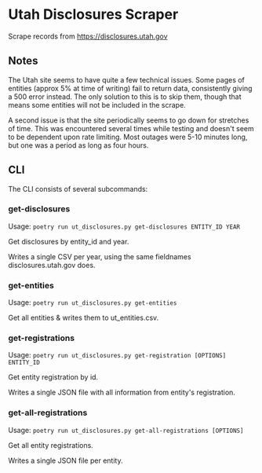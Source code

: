 # Utah Disclosures Scraper

Scrape records from https://disclosures.utah.gov

## Notes

The Utah site seems to have quite a few technical issues.  Some pages of entities (approx 5% at time of writing) fail to return data, consistently giving a 500 error instead.  The only solution to this is to skip them, though that means some entities will not be included in the scrape.

A second issue is that the site periodically seems to go down for stretches of time.  This was encountered several times while testing and doesn't seem to be dependent upon rate limiting.  Most outages were 5-10 minutes long, but one was a period as long as four hours.

## CLI

The CLI consists of several subcommands:

### get-disclosures

Usage: `poetry run ut_disclosures.py get-disclosures ENTITY_ID YEAR`

  Get disclosures by entity_id and year.

  Writes a single CSV per year, using the same fieldnames disclosures.utah.gov
  does.

### get-entities

Usage: `poetry run ut_disclosures.py get-entities`

  Get all entities & writes them to ut_entities.csv.

### get-registrations

Usage: `poetry run ut_disclosures.py get-registration [OPTIONS] ENTITY_ID`

  Get entity registration by id.

  Writes a single JSON file with all information from entity's registration.

### get-all-registrations

Usage: `poetry run ut_disclosures.py get-all-registrations [OPTIONS]`

  Get all entity registrations.

  Writes a single JSON file per entity.
